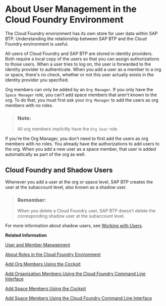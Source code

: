 <!-- loio8e6ce969c432437dbaecedea385df8c8 -->

# About User Management in the Cloud Foundry Environment

The Cloud Foundry environment has its own store for user data within SAP BTP. Understanding the relationship between SAP BTP and the Cloud Foundry environment is useful.

All users of Cloud Foundry and SAP BTP are stored in identity providers. Both require a local copy of the users so that you can assign authorizations to those users. When a user tries to log on, the user is forwarded to the identity provider to authenticate. When you add a user as a member to a org or space, there's no check, whether or not this user actually exists in the identity provider you specified.

Org members can only be added by an `Org Manager`. If you only have the `Space Manager` role, you can’t add space members that aren’t known to the org. To do that, you must first ask your `Org Manager` to add the users as org members with no roles.

> ### Note:  
> All org members implicitly have the `Org User` role.

If you’re the Org Manager, you don’t need to first add the users as org members with no roles. You already have the authorizations to add users to the org. When you add a new user as a space member, that user is added automatically as part of the org as well.



<a name="loio8e6ce969c432437dbaecedea385df8c8__section_v45_zb3_fxb"/>

## Cloud Foundry and Shadow Users

Whenever you add a user at the org or space level, SAP BTP creates the user at the subaccount level, also known as a shadow user.

> ### Remember:  
> When you delete a Cloud Foundry user, SAP BTP doesn’t delete the corresponding shadow user at the subaccount level.

For more information about shadow users, see [Working with Users](working-with-users-2c91f88.md).

**Related Information**  


[User and Member Management](../10-concepts/user-and-member-management-cc1c676.md "On SAP BTP, member management happens at all levels from global account to environment, while user management is done for business applications.")

[About Roles in the Cloud Foundry Environment](about-roles-in-the-cloud-foundry-environment-0907638.md "Roles determine which features users can view and access, and which actions they can initiate.")

[Add Org Members Using the Cockpit](add-org-members-using-the-cockpit-a4eeaf1.md "Add users as org members and assign roles to grant the users access to information, such as user and quota information in a Cloud Foundry org.")

[Add Organization Members Using the Cloud Foundry Command Line Interface](add-organization-members-using-the-cloud-foundry-command-line-interface-1422a5d.md "You can use the Cloud Foundry Command Line Interface (cf CLI) to add organization members and assign roles to them.")

[Add Space Members Using the Cockpit](add-space-members-using-the-cockpit-81d0b4d.md "You can add space members and assign roles to them at the space level in the cockpit.")

[Add Space Members Using the Cloud Foundry Command Line Interface](add-space-members-using-the-cloud-foundry-command-line-interface-d23ea8b.md "You can use the Cloud Foundry Command Line Interface (cf CLI) to add space members and assign roles to them.")

